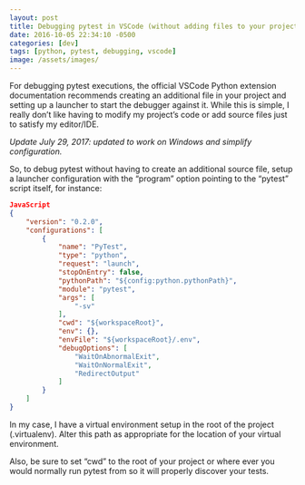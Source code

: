 ```yaml
---
layout: post
title: Debugging pytest in VSCode (without adding files to your project)
date: 2016-10-05 22:34:10 -0500
categories: [dev]
tags: [python, pytest, debugging, vscode]
image: /assets/images/
---
```


For debugging pytest executions, the official VSCode Python extension documentation recommends creating an additional file in your project and setting up a launcher to start the debugger against it. While this is simple, I really don’t like having to modify my project’s code or add source files just to satisfy my editor/IDE.
<!--more-->

*Update July 29, 2017: updated to work on Windows and simplify configuration.*

So, to debug pytest without having to create an additional source file, setup a launcher configuration with the “program” option pointing to the “pytest” script itself, for instance:

```json
JavaScript
{
    "version": "0.2.0",
    "configurations": [
        {
            "name": "PyTest",
            "type": "python",
            "request": "launch",
            "stopOnEntry": false,
            "pythonPath": "${config:python.pythonPath}",
            "module": "pytest",
            "args": [
                "-sv"
            ],
            "cwd": "${workspaceRoot}",
            "env": {},
            "envFile": "${workspaceRoot}/.env",
            "debugOptions": [
                "WaitOnAbnormalExit",
                "WaitOnNormalExit",
                "RedirectOutput"
            ]
        }
    ]
}
```

In my case, I have a virtual environment setup in the root of the project (.virtualenv). Alter this path as appropriate for the location of your virtual environment.

Also, be sure to set “cwd” to the root of your project or where ever you would normally run pytest from so it will properly discover your tests.

